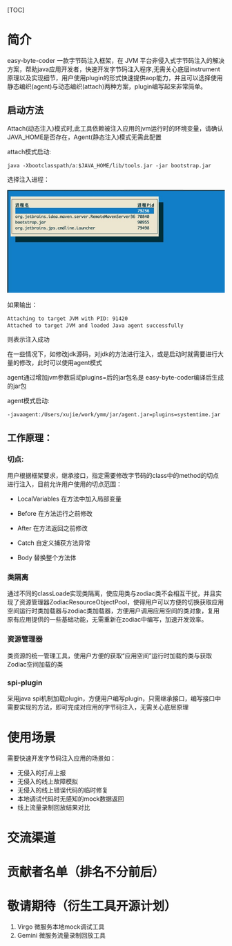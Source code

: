 [TOC]



# 简介

easy-byte-coder 一款字节码注入框架，在 JVM 平台非侵入式字节码注入的解决方案，帮助java应用开发者，快速开发字节码注入程序,无需关心底层instrument原理以及实现细节，用户使用plugin的形式快速提供aop能力，并且可以选择使用静态编织(agent)与动态编织(attach)两种方案，plugin编写起来非常简单。



## 启动方法

Attach(动态注入)模式时,此工具依赖被注入应用的jvm运行时的环境变量，请确认JAVA_HOME是否存在，Agent(静态注入)模式无需此配置

attach模式启动:

```
java -Xbootclasspath/a:$JAVA_HOME/lib/tools.jar -jar bootstrap.jar
```

选择注入进程：

![image-20200818201959949](./img/image-20200818201959949.png)

如果输出：

```
Attaching to target JVM with PID: 91420
Attached to target JVM and loaded Java agent successfully
```

则表示注入成功

在一些情况下，如修改jdk源码，对jdk的方法进行注入，或是启动时就需要进行大量的修改，此时可以使用agent模式

agent通过增加jvm参数启动plugins=后的jar包名是 easy-byte-coder编译后生成的jar包

agent模式启动:

```
-javaagent:/Users/xujie/work/ymm/jar/agent.jar=plugins=systemtime.jar
```



## 工作原理：

### 切点:

用户根据框架要求，继承接口，指定需要修改字节码的class中的method的切点进行注入，目前允许用户使用的切点范围：

- LocalVariables 在方法中加入局部变量

- Before 在方法运行之前修改
- After 在方法返回之前修改
- Catch 自定义捕获方法异常
- Body 替换整个方法体

### 类隔离

通过不同的classLoade实现类隔离，使应用类与zodiac类不会相互干扰，并且实现了资源管理器ZodiacResourceObjectPool，使得用户可以方便的切换获取应用空间运行时类加载器与zodiac类加载器，方便用户调用应用空间的类对象，复用原有应用提供的一些基础功能，无需重新在zodiac中编写，加速开发效率。

### 资源管理器

类资源的统一管理工具，使用户方便的获取“应用空间”运行时加载的类与获取Zodiac空间加载的类

### spi-plugin

采用java spi机制加载plugin，方便用户编写plugin，只需继承接口，编写接口中需要实现的方法，即可完成对应用的字节码注入，无需关心底层原理

# 使用场景

需要快速开发字节码注入应用的场景如：

- 无侵入的打点上报
- 无侵入的线上故障模拟
- 无侵入的线上错误代码的临时修复
- 本地调试代码时无感知的mock数据返回
- 线上流量录制回放结果对比

# 交流渠道

# 贡献者名单（排名不分前后）

# 敬请期待（衍生工具开源计划）

1. Virgo 微服务本地mock调试工具
2. Gemini 微服务流量录制回放工具 